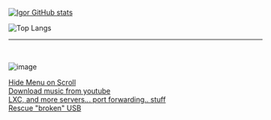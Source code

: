 
  
  [![Igor GitHub stats](https://github-readme-stats.vercel.app/api?username=lnxfsf&show_icons=true&theme=dark#gh-dark-mode-only)](https://github.com/anuraghazra/github-readme-stats#gh-dark-mode-only) 



<!-- ![Igor GitHub stats](https://github-readme-stats.vercel.app/api?username=lnxfsf&show=reviews,discussions_started,discussions_answered,prs_merged,prs_merged_percentage&show_icons=true&theme=dark#gh-dark-mode-only) -->




<!-- ![Top Langs](https://github-readme-stats.vercel.app/api/top-langs/?username=lnxfsf&langs_count=20&theme=dark&layout=pie) -->


![Top Langs](https://github-readme-stats.vercel.app/api/top-langs/?username=lnxfsf&langs_count=20&theme=dark&layout=donut)


 ----
  <br>
  
![image](https://img.shields.io/badge/dev.to-0A0A0A?style=for-the-badge&logo=devdotto&logoColor=white)

[Hide Menu on Scroll](https://dev.to/darty/hide-menu-on-scroll-548k)<br>
[Download music from youtube](https://dev.to/darty/download-music-from-youtube-m8l)<br>
[LXC, and more servers... port forwarding.. stuff](https://dev.to/darty/lxc-and-more-servers-port-forwarding-stuff-3nn2)<br>
[Rescue "broken" USB](https://dev.to/darty/rescue-broken-usb-1mgc)<br>









 
